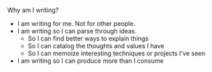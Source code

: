 Why am I writing?

* I am writing for me. Not for other people.
* I am writing so I can parse through ideas. 
  * So I can find better ways to explain things
  * So I can catalog the thoughts and values I have
  * So I can memoize interesting techniques or projects I've seen
* I am writing so I can produce more than I consume
